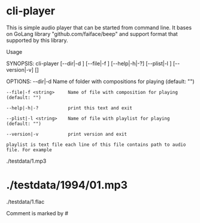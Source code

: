 # cli-player

This is simple audio player that can be started from command line. It bases on GoLang library "github.com/faiface/beep"
and support format that supported by this library.

Usage

SYNOPSIS:
    cli-player [--dir|-d <string>] [--file|-f <string>] [--help|-h|-?]
               [--plist|-l <string>] [--version|-v] [<args>]

OPTIONS:
    --dir|-d <string>      Name of folder with compositions for playing (default: "")

    --file|-f <string>     Name of file with composition for playing (default: "")

    --help|-h|-?           print this text and exit

    --plist|-l <string>    Name of file with playlist for playing (default: "")

    --version|-v           print version and exit

    playlist is text file each line of this file contains path to audio file. For example


./testdata/1.mp3
# ./testdata/1994/01.mp3
./testdata/1.flac

Comment is marked by #

